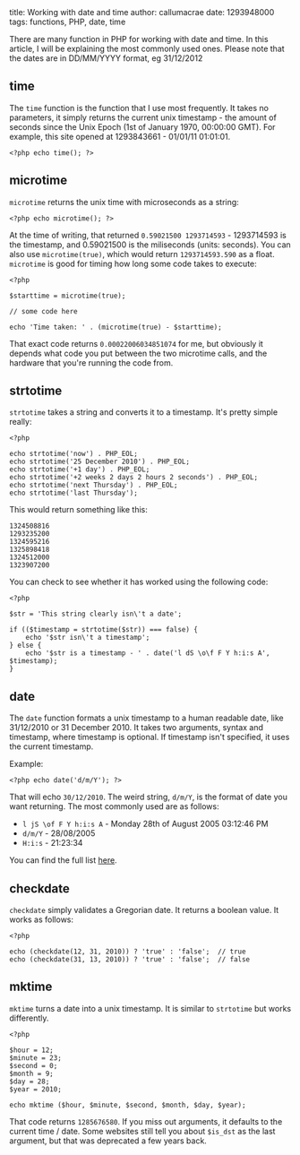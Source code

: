 <info>
title: Working with date and time
author: callumacrae
date: 1293948000
tags: functions, PHP, date, time
</info>

There are many function in PHP for working with date and time. In this article, I will be explaining the most commonly used ones. Please note that the dates are in DD/MM/YYYY format, eg 31/12/2012

## time

The `time` function is the function that I use most frequently. It takes no parameters, it simply returns the current unix timestamp - the amount of seconds since the Unix Epoch (1st of January 1970, 00:00:00 GMT). For example, this site opened at 1293843661 - 01/01/11 01:01:01.

	<?php echo time(); ?>

## microtime

`microtime` returns the unix time with microseconds as a string:

	<?php echo microtime(); ?>

At the time of writing, that returned `0.59021500 1293714593` - 1293714593 is the timestamp, and 0.59021500 is the miliseconds (units: seconds). You can also use `microtime(true)`, which would return `1293714593.590` as a float. `microtime` is good for timing how long some code takes to execute:

	<?php

	$starttime = microtime(true);

	// some code here

	echo 'Time taken: ' . (microtime(true) - $starttime);

That exact code returns `0.00022006034851074` for me, but obviously it depends what code you put between the two microtime calls, and the hardware that you're running the code from.

## strtotime

`strtotime` takes a string and converts it to a timestamp. It's pretty simple really:

	<?php

	echo strtotime('now') . PHP_EOL;
	echo strtotime('25 December 2010') . PHP_EOL;
	echo strtotime('+1 day') . PHP_EOL;
	echo strtotime('+2 weeks 2 days 2 hours 2 seconds') . PHP_EOL;
	echo strtotime('next Thursday') . PHP_EOL;
	echo strtotime('last Thursday');

This would return something like this:

	1324508816
	1293235200
	1324595216
	1325898418
	1324512000
	1323907200

You can check to see whether it has worked using the following code:

	<?php

	$str = 'This string clearly isn\'t a date';

	if (($timestamp = strtotime($str)) === false) {
		echo '$str isn\'t a timestamp';
	} else {
		echo '$str is a timestamp - ' . date('l dS \o\f F Y h:i:s A', $timestamp);
	}

## date

The `date` function formats a unix timestamp to a human readable date, like 31/12/2010 or 31 December 2010. It takes two arguments, syntax and timestamp, where timestamp is optional. If timestamp isn't specified, it uses the current timestamp.

Example:

	<?php echo date('d/m/Y'); ?>

That will echo `30/12/2010`. The weird string, `d/m/Y`, is the format of date you want returning. The most commonly used are as follows:

* `l jS \of F Y h:i:s A` - Monday 28th of August 2005 03:12:46 PM
* `d/m/Y` - 28/08/2005
* `H:i:s` - 21:23:34

You can find the full list [here](http://php.net/manual/en/function.date.php).

## checkdate

`checkdate` simply validates a Gregorian date. It returns a boolean value. It works as follows:

	<?php

	echo (checkdate(12, 31, 2010)) ? 'true' : 'false';  // true
	echo (checkdate(31, 13, 2010)) ? 'true' : 'false';  // false

## mktime

`mktime` turns a date into a unix timestamp. It is similar to `strtotime` but works differently.

	<?php

	$hour = 12;
	$minute = 23;
	$second = 0;
	$month = 9;
	$day = 28;
	$year = 2010;

	echo mktime ($hour, $minute, $second, $month, $day, $year);

That code returns `1285676580`. If you miss out arguments, it defaults to the current time / date. Some websites still tell you about `$is_dst` as the last argument, but that was deprecated a few years back.
